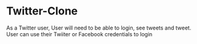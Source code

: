 # Twitter-Clone
As a Twitter user, User will need to be able to login, see tweets and tweet.
User can use their Twiiter or Facebook credentials to login
